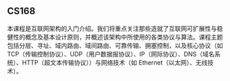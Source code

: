 ## CS168

本课程是互联网架构的入门介绍。我们将重点关注那些造就了互联网可扩展性与稳健性的概念及基本设计原则，并概述该架构中所使用的各类协议与算法。课程主题包括分层、寻址、域内路由、域间路由、可靠传输、拥塞控制，以及核心协议（如 TCP（传输控制协议）、UDP（用户数据报协议）、IP（网际协议）、DNS（域名系统）、HTTP（超文本传输协议））与网络技术（如 Ethernet（以太网）、无线技术）。